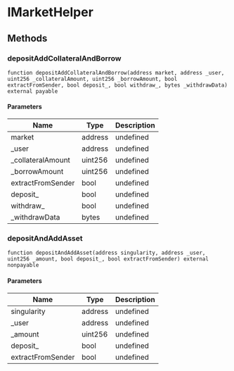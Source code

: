 # IMarketHelper









## Methods

### depositAddCollateralAndBorrow

```solidity
function depositAddCollateralAndBorrow(address market, address _user, uint256 _collateralAmount, uint256 _borrowAmount, bool extractFromSender, bool deposit_, bool withdraw_, bytes _withdrawData) external payable
```





#### Parameters

| Name | Type | Description |
|---|---|---|
| market | address | undefined |
| _user | address | undefined |
| _collateralAmount | uint256 | undefined |
| _borrowAmount | uint256 | undefined |
| extractFromSender | bool | undefined |
| deposit_ | bool | undefined |
| withdraw_ | bool | undefined |
| _withdrawData | bytes | undefined |

### depositAndAddAsset

```solidity
function depositAndAddAsset(address singularity, address _user, uint256 _amount, bool deposit_, bool extractFromSender) external nonpayable
```





#### Parameters

| Name | Type | Description |
|---|---|---|
| singularity | address | undefined |
| _user | address | undefined |
| _amount | uint256 | undefined |
| deposit_ | bool | undefined |
| extractFromSender | bool | undefined |





